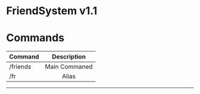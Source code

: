 # FriendSystem v1.1

# Commands

|    Command    |  Description  |
| ------------- |:-------------:|
| /friends      | Main Commaned |
| /fr           | Alias         |

***
